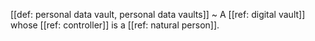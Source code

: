 [[def: personal data vault, personal data vaults]]
~ A [[ref: digital vault]] whose [[ref: controller]] is a [[ref: natural person]].

